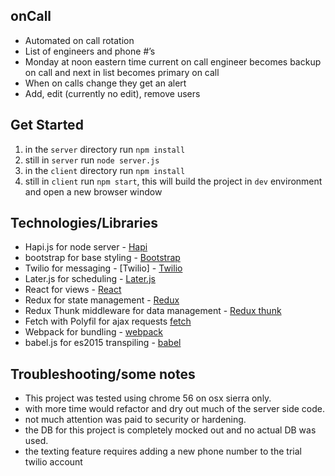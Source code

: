 
## onCall
* Automated on call rotation
* List of engineers and phone #’s
* Monday at noon eastern time current on call engineer becomes backup on call and next in list becomes primary on call
* When on calls change they get an alert
* Add, edit (currently no edit), remove users
## Get Started
1. in the `server` directory run `npm install`
2. still in `server` run `node server.js`
3. in the `client` directory run `npm install`
4. still in `client` run `npm start`, this will build the project in `dev` environment and open a new browser window

## Technologies/Libraries
* Hapi.js for node server - [Hapi](https://hapijs.com/)
* bootstrap for base styling - [Bootstrap](http://getbootstrap.com/)
* Twilio for messaging - [Twilio] - [Twilio](https://www.twilio.com)
* Later.js for scheduling - [Later.js](https://bunkat.github.io/later/)
* React for views - [React](https://facebook.github.io/react/)
* Redux for state management - [Redux](http://redux.js.org/)
* Redux Thunk middleware for data management - [Redux thunk](https://github.com/gaearon/redux-thunk)
* Fetch with Polyfil for ajax requests [fetch](https://github.github.io/fetch/)
* Webpack for bundling - [webpack](https://webpack.js.org/)
* babel.js for es2015 transpiling - [babel](https://babeljs.io/)

## Troubleshooting/some notes
* This project was tested using chrome 56 on osx sierra only.
* with more time would refactor and dry out much of the server side code.
* not much attention was paid to security or hardening.
* the DB for this project is completely mocked out and no actual DB was used.
* the texting feature requires adding a new phone number to the trial twilio account
